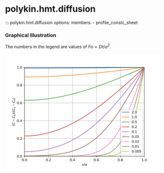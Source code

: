 # polykin.hmt.diffusion

::: polykin.hmt.diffusion
    options:
        members:
            - profile_constc_sheet

### Graphical Illustration

The numbers in the legend are values of $Fo = D t / a^2$.

![profile_constc_sheet](profile_constc_sheet.svg)
